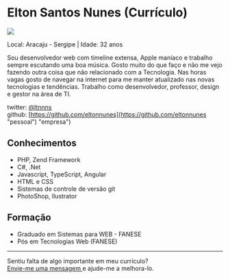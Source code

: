 # Elton Santos Nunes (Currículo)

<img src="https://avatars0.githubusercontent.com/u/2033686?v=3&s=140" />

Local: Aracaju - Sergipe | Idade: 32 anos

Sou desenvolvedor web com timeline extensa, Apple maníaco e trabalho sempre escutando uma boa música. Gosto muito do que faço
e não me vejo fazendo outra coisa que não relacionado com a Tecnologia. Nas horas vagas gosto de navegar na internet 
para me manter atualizado nas novas tecnologias e tendências. Trabalho como desenvolvedor, professor, design e gestor na área de TI.

twitter: [@ltnnns](http://twitter.com/ltnnns "pessoal")  
github: [https://github.com/eltonnunes](https://github.com/eltonnunes "pessoal") "empresa")  

## Conhecimentos

* PHP, Zend Framework
* C#, .Net
* Javascript, TypeScript, Angular
* HTML e CSS
* Sistemas de controle de versão git
* PhotoShop, Ilustrator

## Formação

* Graduado em Sistemas para WEB - FANESE
* Pós em Tecnologias Web (FANESE)
 

--- 

  
Sentiu falta de algo importante em meu currículo?  
[Envie-me uma mensagem ](https://github.com/inbox/new/eltonnunes "Envie-me uma mensagem ") e ajude-me a melhora-lo.
